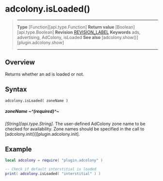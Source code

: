 # adcolony.isLoaded()

> --------------------- ------------------------------------------------------------------------------------------
> __Type__              [Function][api.type.Function]
> __Return value__		[Boolean][api.type.Boolean]
> __Revision__          [REVISION_LABEL](REVISION_URL)
> __Keywords__          ads, advertising, AdColony, isLoaded
> __See also__			[adcolony.show()][plugin.adcolony.show]
> --------------------- ------------------------------------------------------------------------------------------


## Overview

Returns whether an ad is loaded or not.

## Syntax

	adcolony.isLoaded( zoneName )

##### zoneName ~^(required)^~
_[String][api.type.String]._ The user-defined AdColony zone name to be checked for availability. Zone names should be specified in the call to [adcolony.init()][plugin.adcolony.init].


## Example

``````lua
local adcolony = require( "plugin.adcolony" )

-- Check if default interstitial is loaded
print( adcolony.isLoaded( "interstitial" ) )
``````

